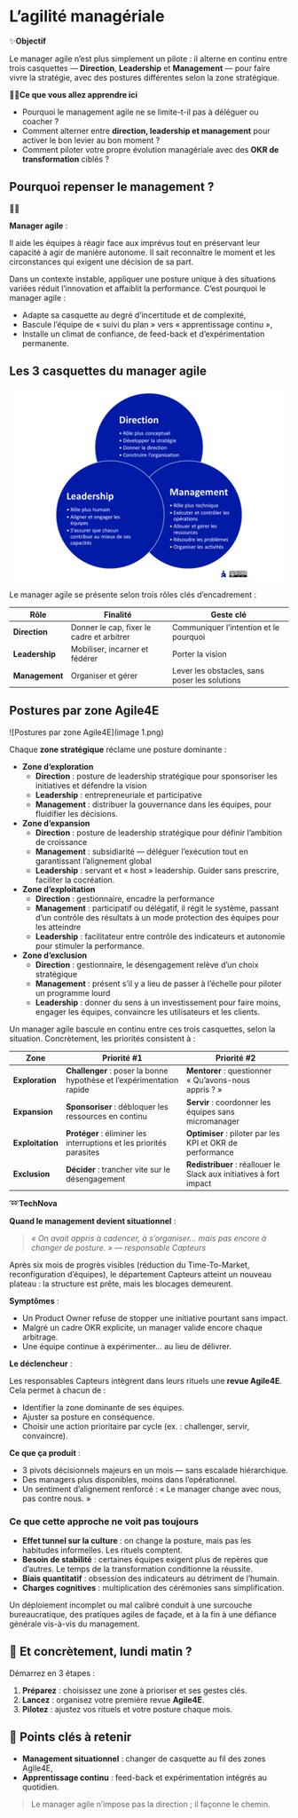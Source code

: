 # L’agilité managériale

✨**Objectif**

Le manager agile n’est plus simplement un pilote : il alterne en continu entre trois casquettes — **Direction**, **Leadership** et **Management** — pour faire vivre la stratégie, avec des postures différentes selon la zone stratégique.

🧑‍🎓**Ce que vous allez apprendre ici**

- Pourquoi le management agile ne se limite-t-il pas à déléguer ou coacher ?
- Comment alterner entre **direction, leadership et management** pour activer le bon levier au bon moment ?
- Comment piloter votre propre évolution managériale avec des **OKR de transformation** ciblés ?

## Pourquoi repenser le management ?

🧑‍🎓

**Manager agile** :

Il aide les équipes à réagir face aux imprévus tout en préservant leur capacité à agir de manière autonome. Il sait reconnaître le moment et les circonstances qui exigent une décision de sa part.

Dans un contexte instable, appliquer une posture unique à des situations variées réduit l’innovation et affaiblit la performance. C’est pourquoi le manager agile :

- Adapte sa casquette au degré d’incertitude et de complexité,
- Bascule l’équipe de « suivi du plan » vers « apprentissage continu »,
- Installe un climat de confiance, de feed-back et d’expérimentation permanente.

## Les 3 casquettes du manager agile

![Les 3 rôles d’encadrement](image.png)

Le manager agile se présente selon trois rôles clés d’encadrement :

| Rôle | Finalité | Geste clé |
| --- | --- | --- |
| **Direction** | Donner le cap, fixer le cadre et arbitrer | Communiquer l’intention et le pourquoi |
| **Leadership** | Mobiliser, incarner et fédérer | Porter la vision|
| **Management** | Organiser et gérer | Lever les obstacles, sans poser les solutions |

## Postures par zone Agile4E

![Postures par zone Agile4E](image 1.png)

Chaque **zone stratégique** réclame une posture dominante :

- **Zone d’exploration**
  - **Direction** : posture de leadership stratégique pour sponsoriser les initiatives et défendre la vision
  - **Leadership** : entrepreneuriale et participative
  - **Management** : distribuer la gouvernance dans les équipes, pour fluidifier les décisions.
- **Zone d’expansion**
  - **Direction** : posture de leadership stratégique pour définir l’ambition de croissance
  - **Management** : subsidiarité — déléguer l’exécution tout en garantissant l’alignement global
  - **Leadership** : servant et « host » leadership. Guider sans prescrire, faciliter la cocréation.
- **Zone d’exploitation**
  - **Direction** : gestionnaire, encadre la performance
  - **Management** : participatif ou délégatif, il régit le système, passant d’un contrôle des résultats à un mode protection des équipes pour les atteindre
  - **Leadership** : facilitateur entre contrôle des indicateurs et autonomie pour stimuler la performance.
- **Zone d’exclusion**
  - **Direction** : gestionnaire, le désengagement relève d’un choix stratégique
  - **Management** : présent s’il y a lieu de passer à l’échelle pour piloter un programme lourd
  - **Leadership** : donner du sens à un investissement pour faire moins, engager les équipes, convaincre les utilisateurs et les clients.

Un manager agile bascule en continu entre ces trois casquettes, selon la situation. Concrètement, les priorités consistent à :

| Zone | Priorité #1 | Priorité #2 |
| --- | --- | --- |
| **Exploration** | **Challenger** : poser la bonne hypothèse et l’expérimentation rapide | **Mentorer** : questionner « Qu’avons-nous appris ? » |
| **Expansion** | **Sponsoriser** : débloquer les ressources en continu | **Servir** : coordonner les équipes sans micromanager |
| **Exploitation** | **Protéger** : éliminer les interruptions et les priorités parasites | **Optimiser** : piloter par les KPI et OKR de performance |
| **Exclusion** | **Décider** : trancher vite sur le désengagement | **Redistribuer** : réallouer le Slack aux initiatives à fort impact |

➿**TechNova**

**Quand le management devient situationnel** :

> *« On avait appris à cadencer, à s’organiser… mais pas encore à changer de posture. » — responsable Capteurs*

Après six mois de progrès visibles (réduction du Time-To-Market, reconfiguration d’équipes), le département Capteurs atteint un nouveau plateau : la structure est prête, mais les blocages demeurent.

**Symptômes** :

- Un Product Owner refuse de stopper une initiative pourtant sans impact.
- Malgré un cadre OKR explicite, un manager valide encore chaque arbitrage.
- Une équipe continue à expérimenter… au lieu de délivrer.

**Le déclencheur** :

Les responsables Capteurs intègrent dans leurs rituels une **revue Agile4E**. Cela permet à chacun de :

- Identifier la zone dominante de ses équipes.
- Ajuster sa posture en conséquence.
- Choisir une action prioritaire par cycle (ex. : challenger, servir, convaincre).

**Ce que ça produit** :

- 3 pivots décisionnels majeurs en un mois — sans escalade hiérarchique.
- Des managers plus disponibles, moins dans l’opérationnel.
- Un sentiment d’alignement renforcé : « Le manager change avec nous, pas contre nous. »

### Ce que cette approche ne voit pas toujours

- **Effet tunnel sur la culture** : on change la posture, mais pas les habitudes informelles. Les rituels comptent.
- **Besoin de stabilité** : certaines équipes exigent plus de repères que d’autres. Le temps de la transformation conditionne la réussite.
- **Biais quantitatif** : obsession des indicateurs au détriment de l’humain.
- **Charges cognitives** : multiplication des cérémonies sans simplification.

Un déploiement incomplet ou mal calibré conduit à une surcouche bureaucratique, des pratiques agiles de façade, et à la fin à une défiance générale vis-à-vis du management.

## 👣 Et concrètement, lundi matin ?

Démarrez en 3 étapes :

1. **Préparez** : choisissez une zone à prioriser et ses gestes clés.
2. **Lancez** : organisez votre première revue **Agile4E**.
3. **Pilotez** : ajustez vos rituels et votre posture chaque mois.

## 🔑 Points clés à retenir

- **Management situationnel** : changer de casquette au fil des zones Agile4E,
- **Apprentissage continu** : feed-back et expérimentation intégrés au quotidien.

> Le manager agile n’impose pas la direction ; il façonne le chemin.

